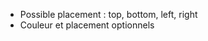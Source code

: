 <div data-title="Titre présent ou HTML" data-toggle="fup-tooltip" data-color="#333333" data-placement="bottom"></div>

- Possible placement : top, bottom, left, right
- Couleur et placement optionnels
